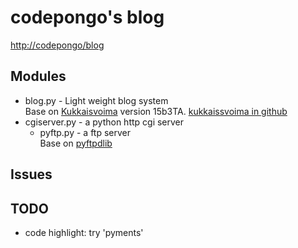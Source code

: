 codepongo's blog
====

<http://codepongo/blog>

## Modules
* blog.py - Light weight blog system  
Base on [Kukkaisvoima](http://23.fi/kukkaisvoima) version 15b3TA.
[kukkaissvoima in github](https://github.com/Petteri/kukkaisvoima)
* cgiserver.py - a python http cgi server
  + pyftp.py - a ftp server  
  Base on [pyftpdlib](http://code.google.com/p/pyftpdlib/)
## Issues

## TODO
* code highlight: try 'pyments'


